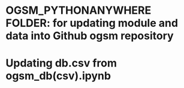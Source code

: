 # OGSM_PYTHONANYWHERE FOLDER: for updating module and data into Github ogsm repository

# Updating db.csv from ogsm_db(csv).ipynb
